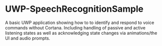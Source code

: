 # UWP-SpeechRecognitionSample

A basic UWP application showing how to to identify and respond to voice commands without Cortana. Including handling of passive and active listening states as well as acknowledging state changes via animations/the UI and audio prompts. 
